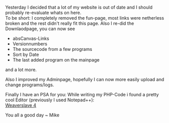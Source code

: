 Yesterday I decided that a lot of my website is out of date and I should probably re-evaluate whats on here.  
To be short: I completely removed the fun-page, most links were netherless broken and the rest didn't really fit this page.
Also I re-did the Downlaodpage, you can now see 

 - absCanvas-Links
 - Versionnumbers
 - The sourcecode from a few programs
 - Sort by Date
 - The last added program on the mainpage

and a lot more.

Also I improved my Adminpage, hopefully I can now more easily upload and change programs/logs.

Finally I have an PSA for you: While writing my PHP-Code i found a pretty cool Editor (previously I used Notepad++):  
[Weaverslave 4](http://www.weaverslave.ws/)


You all a good day
~ Mike

